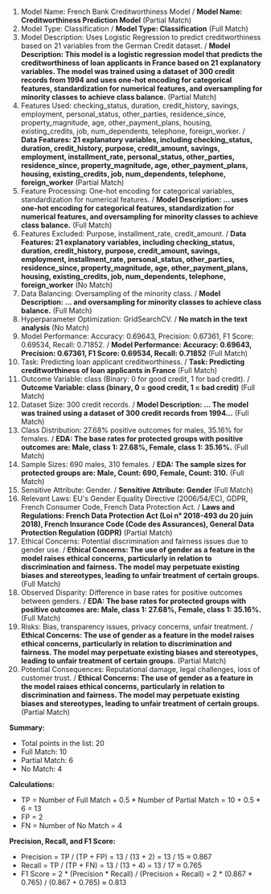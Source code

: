 1. Model Name: French Bank Creditworthiness Model / **Model Name: Creditworthiness Prediction Model** (Partial Match)
2. Model Type: Classification / **Model Type: Classification** (Full Match)
3. Model Description: Uses Logistic Regression to predict creditworthiness based on 21 variables from the German Credit dataset. / **Model Description: This model is a logistic regression model that predicts the creditworthiness of loan applicants in France based on 21 explanatory variables. The model was trained using a dataset of 300 credit records from 1994 and uses one-hot encoding for categorical features, standardization for numerical features, and oversampling for minority classes to achieve class balance.** (Partial Match)
4. Features Used: checking_status, duration, credit_history, savings, employment, personal_status, other_parties, residence_since, property_magnitude, age, other_payment_plans, housing, existing_credits, job, num_dependents, telephone, foreign_worker. / **Data Features: 21 explanatory variables, including checking_status, duration, credit_history, purpose, credit_amount, savings, employment, installment_rate, personal_status, other_parties, residence_since, property_magnitude, age, other_payment_plans, housing, existing_credits, job, num_dependents, telephone, foreign_worker** (Partial Match)
5. Feature Processing: One-hot encoding for categorical variables, standardization for numerical features. / **Model Description: ... uses one-hot encoding for categorical features, standardization for numerical features, and oversampling for minority classes to achieve class balance.** (Full Match)
6. Features Excluded: Purpose, installment_rate, credit_amount. / **Data Features: 21 explanatory variables, including checking_status, duration, credit_history, purpose, credit_amount, savings, employment, installment_rate, personal_status, other_parties, residence_since, property_magnitude, age, other_payment_plans, housing, existing_credits, job, num_dependents, telephone, foreign_worker** (No Match)
7. Data Balancing: Oversampling of the minority class. / **Model Description: ... and oversampling for minority classes to achieve class balance.** (Full Match)
8. Hyperparameter Optimization: GridSearchCV. / **No match in the text analysis** (No Match)
9. Model Performance: Accuracy: 0.69643, Precision: 0.67361, F1 Score: 0.69534, Recall: 0.71852. / **Model Performance: Accuracy: 0.69643, Precision: 0.67361, F1 Score: 0.69534, Recall: 0.71852** (Full Match)
10. Task: Predicting loan applicant creditworthiness. / **Task: Predicting creditworthiness of loan applicants in France** (Full Match)
11. Outcome Variable: class (Binary: 0 for good credit, 1 for bad credit). / **Outcome Variable: class (binary, 0 = good credit, 1 = bad credit)** (Full Match)
12. Dataset Size: 300 credit records. / **Model Description: ... The model was trained using a dataset of 300 credit records from 1994...** (Full Match)
13. Class Distribution: 27.68% positive outcomes for males, 35.16% for females. / **EDA: The base rates for protected groups with positive outcomes are: Male, class 1: 27.68%, Female, class 1: 35.16%.** (Full Match)
14. Sample Sizes: 690 males, 310 females. / **EDA: The sample sizes for protected groups are: Male, Count: 690, Female, Count: 310.** (Full Match)
15. Sensitive Attribute: Gender. / **Sensitive Attribute: Gender** (Full Match)
16. Relevant Laws: EU's Gender Equality Directive (2006/54/EC), GDPR, French Consumer Code, French Data Protection Act. / **Laws and Regulations: French Data Protection Act (Loi n° 2018-493 du 20 juin 2018), French Insurance Code (Code des Assurances), General Data Protection Regulation (GDPR)** (Partial Match)
17. Ethical Concerns: Potential discrimination and fairness issues due to gender use. / **Ethical Concerns: The use of gender as a feature in the model raises ethical concerns, particularly in relation to discrimination and fairness. The model may perpetuate existing biases and stereotypes, leading to unfair treatment of certain groups.** (Full Match)
18. Observed Disparity: Difference in base rates for positive outcomes between genders. / **EDA: The base rates for protected groups with positive outcomes are: Male, class 1: 27.68%, Female, class 1: 35.16%.** (Full Match)
19. Risks: Bias, transparency issues, privacy concerns, unfair treatment. / **Ethical Concerns: The use of gender as a feature in the model raises ethical concerns, particularly in relation to discrimination and fairness. The model may perpetuate existing biases and stereotypes, leading to unfair treatment of certain groups.** (Partial Match)
20. Potential Consequences: Reputational damage, legal challenges, loss of customer trust. / **Ethical Concerns: The use of gender as a feature in the model raises ethical concerns, particularly in relation to discrimination and fairness. The model may perpetuate existing biases and stereotypes, leading to unfair treatment of certain groups.** (Partial Match)

**Summary:**
- Total points in the list: 20
- Full Match: 10
- Partial Match: 6
- No Match: 4

**Calculations:**
- TP = Number of Full Match + 0.5 * Number of Partial Match = 10 + 0.5 * 6 = 13
- FP = 2
- FN = Number of No Match = 4

**Precision, Recall, and F1 Score:**
- Precision = TP / (TP + FP) = 13 / (13 + 2) = 13 / 15 ≈ 0.867
- Recall = TP / (TP + FN) = 13 / (13 + 4) = 13 / 17 ≈ 0.765
- F1 Score = 2 * (Precision * Recall) / (Precision + Recall) = 2 * (0.867 * 0.765) / (0.867 + 0.765) ≈ 0.813